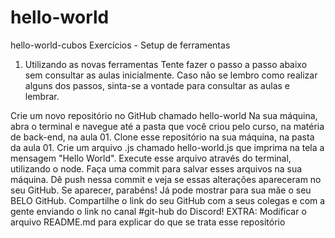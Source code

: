 # hello-world
hello-world-cubos
Exercícios - Setup de ferramentas
1. Utilizando as novas ferramentas
Tente fazer o passo a passo abaixo sem consultar as aulas inicialmente. Caso não se lembro como realizar alguns dos passos, sinta-se a vontade para consultar as aulas e lembrar.

Crie um novo repositório no GitHub chamado hello-world
Na sua máquina, abra o terminal e navegue até a pasta que você criou pelo curso, na matéria de back-end, na aula 01.
Clone esse repositório na sua máquina, na pasta da aula 01.
Crie um arquivo .js chamado hello-world.js que imprima na tela a mensagem "Hello World".
Execute esse arquivo através do terminal, utilizando o node.
Faça uma commit para salvar esses arquivos na sua máquina.
Dê push nessa commit e veja se essas alterações apareceram no seu GitHub.
Se aparecer, parabéns! Já pode mostrar para sua mãe o seu BELO GitHub.
Compartilhe o link do seu GitHub com a seus colegas e com a gente enviando o link no canal #git-hub do Discord!
EXTRA: Modificar o arquivo README.md para explicar do que se trata esse repositório
